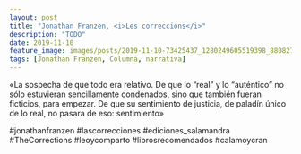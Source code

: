 ```yaml
---
layout: post
title: "Jonathan Franzen, <i>Les correccions</i>"
description: "TODO"
date: 2019-11-10
feature_image: images/posts/2019-11-10-73425437_1280249605519398_8808272930526168692_n_17861636902571569.jpg
tags: [Jonathan Franzen, Columna, narrativa]
---
```


«La sospecha de que todo era relativo. De que lo “real” y lo “auténtico” no sólo estuvieran sencillamente condenados, sino que también fueran ficticios, para empezar. De que su sentimiento de justicia, de paladín único de lo real, no pasara de eso: sentimiento»
<!--more-->

#jonathanfranzen #lascorrecciones #ediciones_salamandra #TheCorrections #leoycomparto #librosrecomendados #calamoycran


